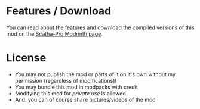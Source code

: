 # Features / Download

You can read about the features and download the compiled versions of this mod on the [Scatha-Pro Modrinth page](https://modrinth.com/mod/scatha-pro).

# License

- You may not publish the mod or parts of it on it's own without my permission (regardless of modifications)!  
- You may bundle this mod in modpacks with credit  
- Modifying this mod for *private use* is allowed  
- And: you can of course share pictures/videos of the mod